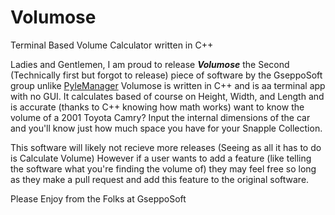 # Volumose
Terminal Based Volume Calculator written in C++


Ladies and Gentlemen, I am proud to release ***Volumose*** the Second (Technically first but forgot to release) piece of software by the GseppoSoft group
unlike [PyleManager](https://github.com/GseppoSoft/PyleManager) Volumose is written in C++ and is aa terminal app with no GUI. It calculates based of course on Height, Width, and Length
and is accurate (thanks to C++ knowing how math works) want to know the volume of a 2001 Toyota Camry? Input the internal dimensions of the car and you'll know just how much space you have for your Snapple Collection.

This software will likely not recieve more releases (Seeing as all it has to do is Calculate Volume) However if a user wants to add a feature (like telling the software what you're finding the volume of)
they may feel free so long as they make a pull request and add this feature to the original software.

Please Enjoy from the Folks at GseppoSoft
